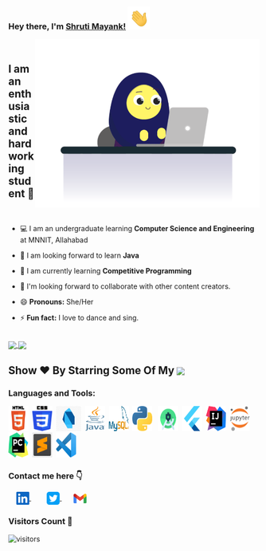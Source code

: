 ### Hey there, I'm [Shruti Mayank!](https://github.com/shruti-mayank) <img height="45px" src="https://github.com/shruti-mayank/shruti-mayank/blob/main/assets/waving_hand.gif">

<img align="right" alt="GIF" width="450px" src="https://github.com/shruti-mayank/shruti-mayank/blob/main/assets/coding-gif.gif"/>

<br>

## I am an enthusiastic and hardworking student :slightly_smiling_face:

<br>

- :computer: I am an undergraduate learning **Computer Science and Engineering** at MNNIT, Allahabad

- :seedling: I am looking forward to learn **Java**

- :iphone: I am currently learning **Competitive Programming**

- :dancers: I'm looking forward to collaborate with other content creators.

- :smile: **Pronouns:** She/Her

- :zap: **Fun fact:** I love to dance and sing.

<br>

<a href="https://github-readme-stats.vercel.app/api?username=shruti-mayank&show_icons=true&theme=dracula">
  <img align="center" src="https://github-readme-stats.vercel.app/api?username=shruti-mayank&show_icons=true&theme=dracula&custom_title=My GitHub Stats" />
</a>
<a href="https://github-readme-stats.vercel.app/api/top-langs/?username=shruti-mayank&layout=compact&langs_count=8">
  <img align="center" src="https://github-readme-stats.vercel.app/api/top-langs/?username=shruti-mayank&layout=compact&langs_count=10&theme=dracula" />
</a>

<h2 align="left">Show ❤️ By Starring Some Of My <a href='https://github.com/shruti-mayank?tab=repositories'><img align='center'  height="24" src="https://img.shields.io/badge/Repos!😊-lightpink.svg?&style=for-the-badge&logo=shruti-mayank&logoColor=blue" /></a></h2>

### Languages and Tools:
<p align="left"><img src="https://github.com/shruti-mayank/shruti-mayank/blob/main/assets/html.png" alt="html" width="40" height="50"/> &nbsp;<img src="https://github.com/shruti-mayank/shruti-mayank/blob/main/assets/css.png" alt="css" width="40" height="50"/>&nbsp; <img src="https://github.com/shruti-mayank/shruti-mayank/blob/main/assets/dart.png" alt="dart" width="50" height="50"/>&nbsp; <img src="https://github.com/shruti-mayank/shruti-mayank/blob/main/assets/java.png" alt="java" width="40" height="50"/>&nbsp;
<img src="https://github.com/shruti-mayank/shruti-mayank/blob/main/assets/mysql.png" alt="mysql" width="40" height="50"/>&nbsp; <img src="https://github.com/shruti-mayank/shruti-mayank/blob/main/assets/python.png" alt="python" width="40" height="50"/> &nbsp; 
<img src="https://github.com/shruti-mayank/shruti-mayank/blob/main/assets/android_studio.png" alt="android_studio" width="40" height="50"/>&nbsp; <img src="https://github.com/shruti-mayank/shruti-mayank/blob/main/assets/flutter.png" alt="flutter" width="40" height="50"/>&nbsp; <img src="https://github.com/shruti-mayank/shruti-mayank/blob/main/assets/intellij_idea.png" alt="intellij_idea" width="40" height="50"/>&nbsp; <img src="https://github.com/shruti-mayank/shruti-mayank/blob/main/assets/jupyter_notebook.png" alt="jupyter_notebook" width="40" height="50"/>&nbsp; <img src="https://github.com/shruti-mayank/shruti-mayank/blob/main/assets/pycharm.png" alt="pycharm" width="40" height="50"/>&nbsp; <img src="https://github.com/shruti-mayank/shruti-mayank/blob/main/assets/sublime_text.jpg" alt="sublime_text" width="40" height="50"/>&nbsp; <img src="https://github.com/shruti-mayank/shruti-mayank/blob/main/assets/vscode.png" alt="vscode" width="40" height="50"/>&nbsp;
 </p>

### Contact me here  :point_down:
&nbsp; &nbsp; <a href="https://www.linkedin.com/in/shruti-mayank/">
    <img align="center" width="26px" src="https://github.com/shruti-mayank/shruti-mayank/blob/main/assets/linkedin.jpeg" />
 </a>  &nbsp; &nbsp; &nbsp; &nbsp;
 <a href="https://twitter.com/shruti_mayank">
    <img align="center" width="26px" src="https://github.com/shruti-mayank/shruti-mayank/blob/main/assets/twitter.png" />
 </a>  &nbsp; &nbsp; &nbsp; 
<a href="mailto:shrutimayank1@gmail.com">
    <img align="center" width="26px" src="https://github.com/shruti-mayank/shruti-mayank/blob/main/assets/gmail.png" />
</a>
<br>

### Visitors Count :eyes:

![visitors](https://visitor-badge.glitch.me/badge?page_id=shruti-mayank)

<!-- <img align="left" src = "https://profile-counter.glitch.me/shruti-mayank/count.svg" alt ="Loading"> -->
